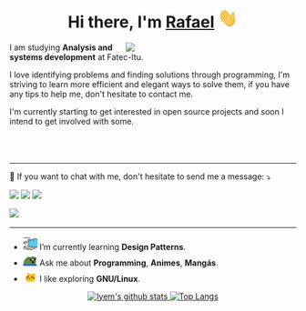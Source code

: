 <h1 align="center">Hi there, I'm <a href="https://github.com/Lyem">Rafael</a> <img height="35px" width="35px" src="assets/hi.gif"/></h1>

<!--
**Lyem/Lyem** is a ✨ _special_ ✨ repository because its `README.md` (this file) appears on your GitHub profile.

Here are some ideas to get you started:

- 🔭 I’m currently working on ...
- 🌱 I’m currently learning ...
- 👯 I’m looking to collaborate on ...
- 🤔 I’m looking for help with ...
- 💬 Ask me about ...
- 📫 How to reach me: ...
- 😄 Pronouns: ...
- ⚡ Fun fact: ...
-->

<img src="assets/writing.png" min-width="400px" max-width="400px" width="300px" align="right">

<p align="left">I am studying <strong>Analysis and systems development</strong> at Fatec-Itu.</p>

I love identifying problems and finding solutions through programming, I'm striving to learn more efficient and elegant ways to solve them, if you have any tips to help me, don't hesitate to contact me.

I'm currently starting to get interested in open source projects and soon I intend to get involved with some.
<br><br><br><br>
<hr></hr>

<p align="left">💌 If you want to chat with me, don't hesitate to send me a message: ⤵️</p>

<p align="left">
  <a href="mailto:rafael.melo21@fatecitu.edu.br" alt="Gmail">
  <img src="https://img.shields.io/badge/-Gmail-FF0000?style=for-the-badge&labelColor=FF0000&logo=gmail&logoColor=white&link=rafael.melo21@fatecitu.edu.br" /></a>
  
  <a href="https://www.linkedin.com/in/rafael-corr%C3%AAa-de-melo/" alt="Linkedin">
  <img src="https://img.shields.io/badge/-Linkedin-0e76a8?style=for-the-badge&logo=Linkedin&logoColor=white&link=https://www.linkedin.com/in/rafael-corr%C3%AAa-de-melo/" /></a>

  <a href="https://www.instagram.com/rafaelcorreamelo/" alt="Instagram">
  <img src="https://img.shields.io/badge/-Instagram-DF0174?style=for-the-badge&labelColor=DF0174&logo=instagram&logoColor=white&link=https://www.instagram.com/rafaelcorreamelo/"/></a>
</p>

![](https://komarev.com/ghpvc/?username=lyem)

<hr></hr>

- <img alt="GIF" src="assets/work.gif" width="25" /> I’m currently learning **Design Patterns**.
- <img alt="GIF" src="assets/pepe_talk.gif" width="25" /> Ask me about **Programming**, **Animes**, **Mangás**.
- <img alt="GIF" src="assets/happy_cat.gif" width="25" /> I like exploring **GNU/Linux**.


<a  href="https://github.com/lyem">

<div align="center"> 
<img alt="lyem's github stats" width="50%" src="https://github-readme-stats.vercel.app/api?username=lyem&theme=tokyonight" href="https://github.com/lyem" />
<!--- <img width="50%" alt="Streak" src="https://github-readme-streak-stats.herokuapp.com/?user=lyem&theme=tokyonight&layout=compact" /> -->
<img alt="Top Langs" width="42%" src="https://github-readme-stats.vercel.app/api/top-langs/?username=lyem&layout=compact&theme=tokyonight" href="https://github.com/lyem" />
</a>
